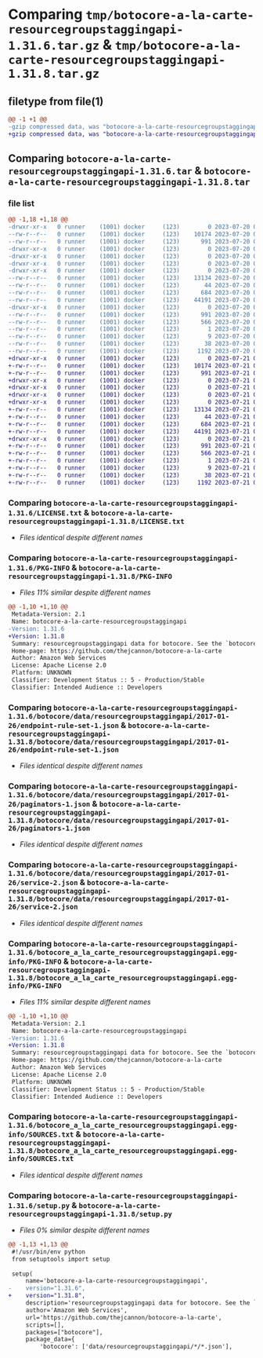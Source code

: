 # Comparing `tmp/botocore-a-la-carte-resourcegroupstaggingapi-1.31.6.tar.gz` & `tmp/botocore-a-la-carte-resourcegroupstaggingapi-1.31.8.tar.gz`

## filetype from file(1)

```diff
@@ -1 +1 @@
-gzip compressed data, was "botocore-a-la-carte-resourcegroupstaggingapi-1.31.6.tar", last modified: Thu Jul 20 01:20:40 2023, max compression
+gzip compressed data, was "botocore-a-la-carte-resourcegroupstaggingapi-1.31.8.tar", last modified: Fri Jul 21 01:21:50 2023, max compression
```

## Comparing `botocore-a-la-carte-resourcegroupstaggingapi-1.31.6.tar` & `botocore-a-la-carte-resourcegroupstaggingapi-1.31.8.tar`

### file list

```diff
@@ -1,18 +1,18 @@
-drwxr-xr-x   0 runner    (1001) docker     (123)        0 2023-07-20 01:20:40.426878 botocore-a-la-carte-resourcegroupstaggingapi-1.31.6/
--rw-r--r--   0 runner    (1001) docker     (123)    10174 2023-07-20 01:20:40.000000 botocore-a-la-carte-resourcegroupstaggingapi-1.31.6/LICENSE.txt
--rw-r--r--   0 runner    (1001) docker     (123)      991 2023-07-20 01:20:40.422878 botocore-a-la-carte-resourcegroupstaggingapi-1.31.6/PKG-INFO
-drwxr-xr-x   0 runner    (1001) docker     (123)        0 2023-07-20 01:20:40.422878 botocore-a-la-carte-resourcegroupstaggingapi-1.31.6/botocore/
-drwxr-xr-x   0 runner    (1001) docker     (123)        0 2023-07-20 01:20:40.422878 botocore-a-la-carte-resourcegroupstaggingapi-1.31.6/botocore/data/
-drwxr-xr-x   0 runner    (1001) docker     (123)        0 2023-07-20 01:20:40.422878 botocore-a-la-carte-resourcegroupstaggingapi-1.31.6/botocore/data/resourcegroupstaggingapi/
-drwxr-xr-x   0 runner    (1001) docker     (123)        0 2023-07-20 01:20:40.422878 botocore-a-la-carte-resourcegroupstaggingapi-1.31.6/botocore/data/resourcegroupstaggingapi/2017-01-26/
--rw-r--r--   0 runner    (1001) docker     (123)    13134 2023-07-20 01:19:55.000000 botocore-a-la-carte-resourcegroupstaggingapi-1.31.6/botocore/data/resourcegroupstaggingapi/2017-01-26/endpoint-rule-set-1.json
--rw-r--r--   0 runner    (1001) docker     (123)       44 2023-07-20 01:19:55.000000 botocore-a-la-carte-resourcegroupstaggingapi-1.31.6/botocore/data/resourcegroupstaggingapi/2017-01-26/examples-1.json
--rw-r--r--   0 runner    (1001) docker     (123)      684 2023-07-20 01:19:55.000000 botocore-a-la-carte-resourcegroupstaggingapi-1.31.6/botocore/data/resourcegroupstaggingapi/2017-01-26/paginators-1.json
--rw-r--r--   0 runner    (1001) docker     (123)    44191 2023-07-20 01:19:55.000000 botocore-a-la-carte-resourcegroupstaggingapi-1.31.6/botocore/data/resourcegroupstaggingapi/2017-01-26/service-2.json
-drwxr-xr-x   0 runner    (1001) docker     (123)        0 2023-07-20 01:20:40.422878 botocore-a-la-carte-resourcegroupstaggingapi-1.31.6/botocore_a_la_carte_resourcegroupstaggingapi.egg-info/
--rw-r--r--   0 runner    (1001) docker     (123)      991 2023-07-20 01:20:40.000000 botocore-a-la-carte-resourcegroupstaggingapi-1.31.6/botocore_a_la_carte_resourcegroupstaggingapi.egg-info/PKG-INFO
--rw-r--r--   0 runner    (1001) docker     (123)      566 2023-07-20 01:20:40.000000 botocore-a-la-carte-resourcegroupstaggingapi-1.31.6/botocore_a_la_carte_resourcegroupstaggingapi.egg-info/SOURCES.txt
--rw-r--r--   0 runner    (1001) docker     (123)        1 2023-07-20 01:20:40.000000 botocore-a-la-carte-resourcegroupstaggingapi-1.31.6/botocore_a_la_carte_resourcegroupstaggingapi.egg-info/dependency_links.txt
--rw-r--r--   0 runner    (1001) docker     (123)        9 2023-07-20 01:20:40.000000 botocore-a-la-carte-resourcegroupstaggingapi-1.31.6/botocore_a_la_carte_resourcegroupstaggingapi.egg-info/top_level.txt
--rw-r--r--   0 runner    (1001) docker     (123)       38 2023-07-20 01:20:40.426878 botocore-a-la-carte-resourcegroupstaggingapi-1.31.6/setup.cfg
--rw-r--r--   0 runner    (1001) docker     (123)     1192 2023-07-20 01:20:40.000000 botocore-a-la-carte-resourcegroupstaggingapi-1.31.6/setup.py
+drwxr-xr-x   0 runner    (1001) docker     (123)        0 2023-07-21 01:21:50.475466 botocore-a-la-carte-resourcegroupstaggingapi-1.31.8/
+-rw-r--r--   0 runner    (1001) docker     (123)    10174 2023-07-21 01:21:50.000000 botocore-a-la-carte-resourcegroupstaggingapi-1.31.8/LICENSE.txt
+-rw-r--r--   0 runner    (1001) docker     (123)      991 2023-07-21 01:21:50.475466 botocore-a-la-carte-resourcegroupstaggingapi-1.31.8/PKG-INFO
+drwxr-xr-x   0 runner    (1001) docker     (123)        0 2023-07-21 01:21:50.475466 botocore-a-la-carte-resourcegroupstaggingapi-1.31.8/botocore/
+drwxr-xr-x   0 runner    (1001) docker     (123)        0 2023-07-21 01:21:50.475466 botocore-a-la-carte-resourcegroupstaggingapi-1.31.8/botocore/data/
+drwxr-xr-x   0 runner    (1001) docker     (123)        0 2023-07-21 01:21:50.475466 botocore-a-la-carte-resourcegroupstaggingapi-1.31.8/botocore/data/resourcegroupstaggingapi/
+drwxr-xr-x   0 runner    (1001) docker     (123)        0 2023-07-21 01:21:50.475466 botocore-a-la-carte-resourcegroupstaggingapi-1.31.8/botocore/data/resourcegroupstaggingapi/2017-01-26/
+-rw-r--r--   0 runner    (1001) docker     (123)    13134 2023-07-21 01:21:06.000000 botocore-a-la-carte-resourcegroupstaggingapi-1.31.8/botocore/data/resourcegroupstaggingapi/2017-01-26/endpoint-rule-set-1.json
+-rw-r--r--   0 runner    (1001) docker     (123)       44 2023-07-21 01:21:06.000000 botocore-a-la-carte-resourcegroupstaggingapi-1.31.8/botocore/data/resourcegroupstaggingapi/2017-01-26/examples-1.json
+-rw-r--r--   0 runner    (1001) docker     (123)      684 2023-07-21 01:21:06.000000 botocore-a-la-carte-resourcegroupstaggingapi-1.31.8/botocore/data/resourcegroupstaggingapi/2017-01-26/paginators-1.json
+-rw-r--r--   0 runner    (1001) docker     (123)    44191 2023-07-21 01:21:06.000000 botocore-a-la-carte-resourcegroupstaggingapi-1.31.8/botocore/data/resourcegroupstaggingapi/2017-01-26/service-2.json
+drwxr-xr-x   0 runner    (1001) docker     (123)        0 2023-07-21 01:21:50.475466 botocore-a-la-carte-resourcegroupstaggingapi-1.31.8/botocore_a_la_carte_resourcegroupstaggingapi.egg-info/
+-rw-r--r--   0 runner    (1001) docker     (123)      991 2023-07-21 01:21:50.000000 botocore-a-la-carte-resourcegroupstaggingapi-1.31.8/botocore_a_la_carte_resourcegroupstaggingapi.egg-info/PKG-INFO
+-rw-r--r--   0 runner    (1001) docker     (123)      566 2023-07-21 01:21:50.000000 botocore-a-la-carte-resourcegroupstaggingapi-1.31.8/botocore_a_la_carte_resourcegroupstaggingapi.egg-info/SOURCES.txt
+-rw-r--r--   0 runner    (1001) docker     (123)        1 2023-07-21 01:21:50.000000 botocore-a-la-carte-resourcegroupstaggingapi-1.31.8/botocore_a_la_carte_resourcegroupstaggingapi.egg-info/dependency_links.txt
+-rw-r--r--   0 runner    (1001) docker     (123)        9 2023-07-21 01:21:50.000000 botocore-a-la-carte-resourcegroupstaggingapi-1.31.8/botocore_a_la_carte_resourcegroupstaggingapi.egg-info/top_level.txt
+-rw-r--r--   0 runner    (1001) docker     (123)       38 2023-07-21 01:21:50.475466 botocore-a-la-carte-resourcegroupstaggingapi-1.31.8/setup.cfg
+-rw-r--r--   0 runner    (1001) docker     (123)     1192 2023-07-21 01:21:50.000000 botocore-a-la-carte-resourcegroupstaggingapi-1.31.8/setup.py
```

### Comparing `botocore-a-la-carte-resourcegroupstaggingapi-1.31.6/LICENSE.txt` & `botocore-a-la-carte-resourcegroupstaggingapi-1.31.8/LICENSE.txt`

 * *Files identical despite different names*

### Comparing `botocore-a-la-carte-resourcegroupstaggingapi-1.31.6/PKG-INFO` & `botocore-a-la-carte-resourcegroupstaggingapi-1.31.8/PKG-INFO`

 * *Files 11% similar despite different names*

```diff
@@ -1,10 +1,10 @@
 Metadata-Version: 2.1
 Name: botocore-a-la-carte-resourcegroupstaggingapi
-Version: 1.31.6
+Version: 1.31.8
 Summary: resourcegroupstaggingapi data for botocore. See the `botocore-a-la-carte` package for more info.
 Home-page: https://github.com/thejcannon/botocore-a-la-carte
 Author: Amazon Web Services
 License: Apache License 2.0
 Platform: UNKNOWN
 Classifier: Development Status :: 5 - Production/Stable
 Classifier: Intended Audience :: Developers
```

### Comparing `botocore-a-la-carte-resourcegroupstaggingapi-1.31.6/botocore/data/resourcegroupstaggingapi/2017-01-26/endpoint-rule-set-1.json` & `botocore-a-la-carte-resourcegroupstaggingapi-1.31.8/botocore/data/resourcegroupstaggingapi/2017-01-26/endpoint-rule-set-1.json`

 * *Files identical despite different names*

### Comparing `botocore-a-la-carte-resourcegroupstaggingapi-1.31.6/botocore/data/resourcegroupstaggingapi/2017-01-26/paginators-1.json` & `botocore-a-la-carte-resourcegroupstaggingapi-1.31.8/botocore/data/resourcegroupstaggingapi/2017-01-26/paginators-1.json`

 * *Files identical despite different names*

### Comparing `botocore-a-la-carte-resourcegroupstaggingapi-1.31.6/botocore/data/resourcegroupstaggingapi/2017-01-26/service-2.json` & `botocore-a-la-carte-resourcegroupstaggingapi-1.31.8/botocore/data/resourcegroupstaggingapi/2017-01-26/service-2.json`

 * *Files identical despite different names*

### Comparing `botocore-a-la-carte-resourcegroupstaggingapi-1.31.6/botocore_a_la_carte_resourcegroupstaggingapi.egg-info/PKG-INFO` & `botocore-a-la-carte-resourcegroupstaggingapi-1.31.8/botocore_a_la_carte_resourcegroupstaggingapi.egg-info/PKG-INFO`

 * *Files 11% similar despite different names*

```diff
@@ -1,10 +1,10 @@
 Metadata-Version: 2.1
 Name: botocore-a-la-carte-resourcegroupstaggingapi
-Version: 1.31.6
+Version: 1.31.8
 Summary: resourcegroupstaggingapi data for botocore. See the `botocore-a-la-carte` package for more info.
 Home-page: https://github.com/thejcannon/botocore-a-la-carte
 Author: Amazon Web Services
 License: Apache License 2.0
 Platform: UNKNOWN
 Classifier: Development Status :: 5 - Production/Stable
 Classifier: Intended Audience :: Developers
```

### Comparing `botocore-a-la-carte-resourcegroupstaggingapi-1.31.6/botocore_a_la_carte_resourcegroupstaggingapi.egg-info/SOURCES.txt` & `botocore-a-la-carte-resourcegroupstaggingapi-1.31.8/botocore_a_la_carte_resourcegroupstaggingapi.egg-info/SOURCES.txt`

 * *Files identical despite different names*

### Comparing `botocore-a-la-carte-resourcegroupstaggingapi-1.31.6/setup.py` & `botocore-a-la-carte-resourcegroupstaggingapi-1.31.8/setup.py`

 * *Files 0% similar despite different names*

```diff
@@ -1,13 +1,13 @@
 #!/usr/bin/env python
 from setuptools import setup
 
 setup(
     name='botocore-a-la-carte-resourcegroupstaggingapi',
-    version="1.31.6",
+    version="1.31.8",
     description='resourcegroupstaggingapi data for botocore. See the `botocore-a-la-carte` package for more info.',
     author='Amazon Web Services',
     url='https://github.com/thejcannon/botocore-a-la-carte',
     scripts=[],
     packages=["botocore"],
     package_data={
         'botocore': ['data/resourcegroupstaggingapi/*/*.json'],
```

